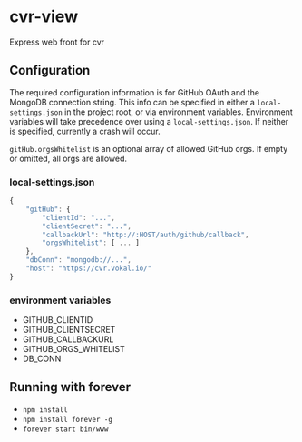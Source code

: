 # cvr-view

Express web front for cvr

## Configuration

The required configuration information is for GitHub OAuth and the MongoDB connection string. This info can be specified in either a `local-settings.json` in the project root, or via environment variables. Environment variables will take precedence over using a `local-settings.json`. If neither is specified, currently a crash will occur.

`gitHub.orgsWhitelist` is an optional array of allowed GitHub orgs. If empty or omitted, all orgs are allowed.

### local-settings.json
```js
{
    "gitHub": {
        "clientId": "...",
        "clientSecret": "...",
        "callbackUrl": "http://:HOST/auth/github/callback",
        "orgsWhitelist": [ ... ]
    },
    "dbConn": "mongodb://...",
    "host": "https://cvr.vokal.io/"
}
```

### environment variables

- GITHUB_CLIENTID
- GITHUB_CLIENTSECRET
- GITHUB_CALLBACKURL
- GITHUB_ORGS_WHITELIST
- DB_CONN

## Running with forever

- `npm install`
- `npm install forever -g`
- `forever start bin/www`

